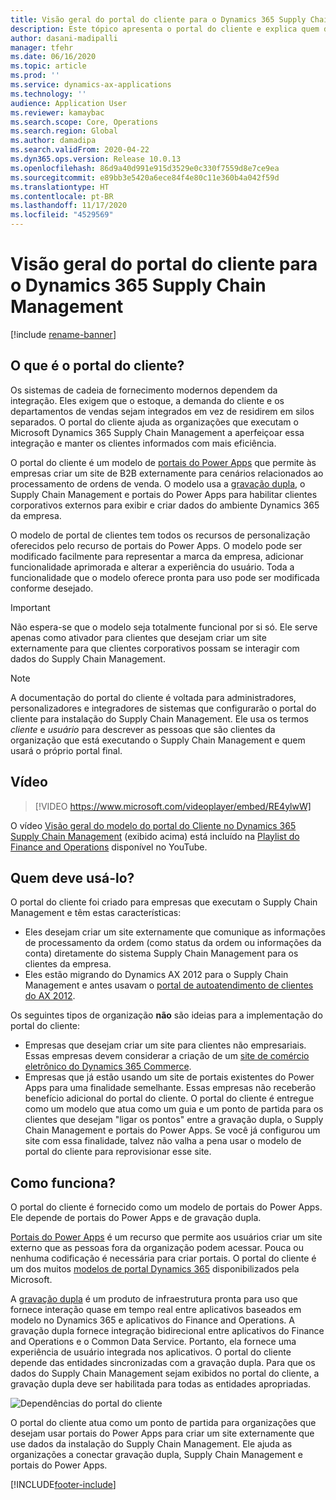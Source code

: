 ```yaml
---
title: Visão geral do portal do cliente para o Dynamics 365 Supply Chain Management
description: Este tópico apresenta o portal do cliente e explica quem deve usá-lo e como ele funciona.
author: dasani-madipalli
manager: tfehr
ms.date: 06/16/2020
ms.topic: article
ms.prod: ''
ms.service: dynamics-ax-applications
ms.technology: ''
audience: Application User
ms.reviewer: kamaybac
ms.search.scope: Core, Operations
ms.search.region: Global
ms.author: damadipa
ms.search.validFrom: 2020-04-22
ms.dyn365.ops.version: Release 10.0.13
ms.openlocfilehash: 86d9a40d991e915d3529e0c330f7559d8e7ce9ea
ms.sourcegitcommit: e89bb3e5420a6ece84f4e80c11e360b4a042f59d
ms.translationtype: HT
ms.contentlocale: pt-BR
ms.lasthandoff: 11/17/2020
ms.locfileid: "4529569"
---
```

# <a name="customer-portal-for-dynamics-365-supply-chain-management-overview"></a>Visão geral do portal do cliente para o Dynamics 365 Supply Chain Management

[!include [rename-banner](~/includes/cc-data-platform-banner.md)]

## <a name="what-is-the-customer-portal"></a>O que é o portal do cliente?

Os sistemas de cadeia de fornecimento modernos dependem da integração. Eles exigem que o estoque, a demanda do cliente e os departamentos de vendas sejam integrados em vez de residirem em silos separados. O portal do cliente ajuda as organizações que executam o Microsoft Dynamics 365 Supply Chain Management a aperfeiçoar essa integração e manter os clientes informados com mais eficiência.

O portal do cliente é um modelo de [portais do Power Apps](https://docs.microsoft.com/powerapps/maker/portals/overview) que permite às empresas criar um site de B2B externamente para cenários relacionados ao processamento de ordens de venda. O modelo usa a [gravação dupla](https://docs.microsoft.com/dynamics365/fin-ops-core/dev-itpro/data-entities/dual-write/dual-write-home-page), o Supply Chain Management e portais do Power Apps para habilitar clientes corporativos externos para exibir e criar dados do ambiente Dynamics 365 da empresa.

O modelo de portal de clientes tem todos os recursos de personalização oferecidos pelo recurso de portais do Power Apps. O modelo pode ser modificado facilmente para representar a marca da empresa, adicionar funcionalidade aprimorada e alterar a experiência do usuário. Toda a funcionalidade que o modelo oferece pronta para uso pode ser modificada conforme desejado.

> [!IMPORTANT]
> Não espera-se que o modelo seja totalmente funcional por si só. Ele serve apenas como ativador para clientes que desejam criar um site externamente para que clientes corporativos possam se interagir com dados do Supply Chain Management.

> [!NOTE]
> A documentação do portal do cliente é voltada para administradores, personalizadores e integradores de sistemas que configurarão o portal do cliente para instalação do Supply Chain Management. Ele usa os termos _cliente_ e _usuário_ para descrever as pessoas que são clientes da organização que está executando o Supply Chain Management e quem usará o próprio portal final.

## <a name="video"></a>Vídeo

> [!VIDEO https://www.microsoft.com/videoplayer/embed/RE4ylwW]

O vídeo [Visão geral do modelo do portal do Cliente no Dynamics 365 Supply Chain Management](https://youtu.be/nPrqoLuHfV8) (exibido acima) está incluído na [Playlist do Finance and Operations](https://www.youtube.com/playlist?list=PLcakwueIHoT_SYfIaPGoOhloFoCXiUSyW) disponível no YouTube.

## <a name="who-should-use-it"></a>Quem deve usá-lo?

O portal do cliente foi criado para empresas que executam o Supply Chain Management e têm estas características:

- Eles desejam criar um site externamente que comunique as informações de processamento da ordem (como status da ordem ou informações da conta) diretamente do sistema Supply Chain Management para os clientes da empresa.
- Eles estão migrando do Dynamics AX 2012 para o Supply Chain Management e antes usavam o [portal de autoatendimento de clientes do AX 2012](https://docs.microsoft.com/dynamicsax-2012/appuser-itpro/about-the-customer-self-service-portal).

Os seguintes tipos de organização **não** são ideias para a implementação do portal do cliente:

- Empresas que desejam criar um site para clientes não empresariais. Essas empresas devem considerar a criação de um [site de comércio eletrônico do Dynamics 365 Commerce](https://docs.microsoft.com/dynamics365/commerce/create-ecommerce-site).
- Empresas que já estão usando um site de portais existentes do Power Apps para uma finalidade semelhante. Essas empresas não receberão benefício adicional do portal do cliente. O portal do cliente é entregue como um modelo que atua como um guia e um ponto de partida para os clientes que desejam "ligar os pontos" entre a gravação dupla, o Supply Chain Management e portais do Power Apps. Se você já configurou um site com essa finalidade, talvez não valha a pena usar o modelo de portal do cliente para reprovisionar esse site.

## <a name="how-does-it-work"></a>Como funciona?

O portal do cliente é fornecido como um modelo de portais do Power Apps. Ele depende de portais do Power Apps e de gravação dupla.

[Portais do Power Apps](https://docs.microsoft.com/powerapps/maker/portals/overview) é um recurso que permite aos usuários criar um site externo que as pessoas fora da organização podem acessar. Pouca ou nenhuma codificação é necessária para criar portais. O portal do cliente é um dos muitos [modelos de portal Dynamics 365](https://docs.microsoft.com/powerapps/maker/portals/portal-templates#environment-with-model-driven-apps-in-dynamics-365) disponibilizados pela Microsoft.

A [gravação dupla](https://docs.microsoft.com/powerapps/maker/portals/overview) é um produto de infraestrutura pronta para uso que fornece interação quase em tempo real entre aplicativos baseados em modelo no Dynamics 365 e aplicativos do Finance and Operations. A gravação dupla fornece integração bidirecional entre aplicativos do Finance and Operations e o Common Data Service. Portanto, ela fornece uma experiência de usuário integrada nos aplicativos. O portal do cliente depende das entidades sincronizadas com a gravação dupla. Para que os dados do Supply Chain Management sejam exibidos no portal do cliente, a gravação dupla deve ser habilitada para todas as entidades apropriadas.

![Dependências do portal do cliente](media/customer-portal-elements.png "Dependências do portal do cliente")

O portal do cliente atua como um ponto de partida para organizações que desejam usar portais do Power Apps para criar um site externamente que use dados da instalação do Supply Chain Management. Ele ajuda as organizações a conectar gravação dupla, Supply Chain Management e portais do Power Apps.


[!INCLUDE[footer-include](../../includes/footer-banner.md)]